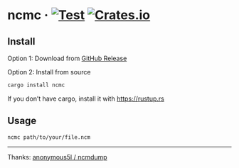 # ncmc &middot; [![Test](https://github.com/magic-akari/ncmc/actions/workflows/test.yml/badge.svg)](https://github.com/magic-akari/ncmc/actions/workflows/test.yml) [![Crates.io](https://img.shields.io/crates/v/ncmc.svg?label=ncmc)](https://crates.io/crates/ncmc)

## Install

Option 1: Download from [GitHub Release](https://github.com/magic-akari/ncmc/releases/latest)

Option 2: Install from source

```bash
cargo install ncmc
```

If you don’t have cargo, install it with
https://rustup.rs

## Usage

```
ncmc path/to/your/file.ncm
```

---

Thanks: [anonymous5l / ncmdump](https://github.com/anonymous5l/ncmdump)
